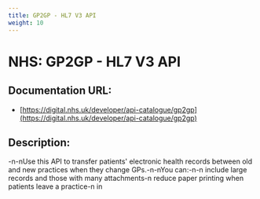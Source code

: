 ```yaml
---
title: GP2GP - HL7 V3 API
weight: 10
---
```


# NHS: GP2GP - HL7 V3 API

## Documentation URL:
 - [https://digital.nhs.uk/developer/api-catalogue/gp2gp](https://digital.nhs.uk/developer/api-catalogue/gp2gp)

## Description:
-n-nUse this API to transfer patients' electronic health records between old and new practices when they change GPs.-n-nYou can:-n-n    include large records and those with many attachments-n    reduce paper printing when patients leave a practice-n    in

